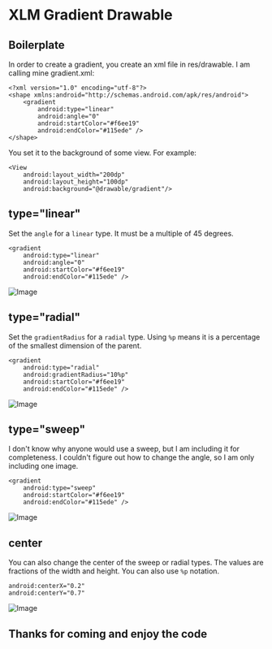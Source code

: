 # XLM Gradient Drawable

## Boilerplate
In order to create a gradient, you create an xml file in res/drawable. I am calling mine gradient.xml:

```
<?xml version="1.0" encoding="utf-8"?>
<shape xmlns:android="http://schemas.android.com/apk/res/android">
    <gradient
        android:type="linear"
        android:angle="0"
        android:startColor="#f6ee19"
        android:endColor="#115ede" />
</shape>
```

You set it to the background of some view. For example:
```
<View
    android:layout_width="200dp"
    android:layout_height="100dp"
    android:background="@drawable/gradient"/>
```

## type="linear"
Set the ```angle``` for a ```linear``` type. It must be a multiple of 45 degrees.
```
<gradient
    android:type="linear"
    android:angle="0"
    android:startColor="#f6ee19"
    android:endColor="#115ede" />
```

![Image](https://i.stack.imgur.com/zv2Ap.png)

## type="radial"
Set the ```gradientRadius``` for a ```radial``` type. Using ```%p``` means it is a percentage of the smallest dimension of the parent.
```
<gradient
    android:type="radial"
    android:gradientRadius="10%p"
    android:startColor="#f6ee19"
    android:endColor="#115ede" />
```
![Image](https://i.stack.imgur.com/xjWvp.png)

## type="sweep"
I don't know why anyone would use a sweep, but I am including it for completeness. I couldn't figure out how to change the angle, so I am only including one image.
```
<gradient
    android:type="sweep"
    android:startColor="#f6ee19"
    android:endColor="#115ede" />
```

![Image](https://i.stack.imgur.com/D6yg3.png)

## center
You can also change the center of the sweep or radial types. The values are fractions of the width and height. You can also use ```%p``` notation.
```
android:centerX="0.2"
android:centerY="0.7"
```
![Image](https://i.stack.imgur.com/JVicL.png)

## Thanks for coming and enjoy the code
